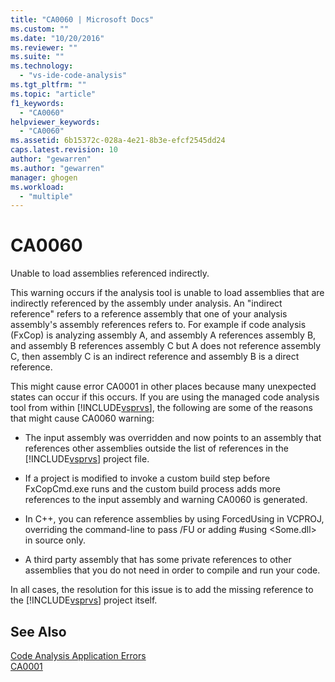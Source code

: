 ```yaml
---
title: "CA0060 | Microsoft Docs"
ms.custom: ""
ms.date: "10/20/2016"
ms.reviewer: ""
ms.suite: ""
ms.technology: 
  - "vs-ide-code-analysis"
ms.tgt_pltfrm: ""
ms.topic: "article"
f1_keywords: 
  - "CA0060"
helpviewer_keywords: 
  - "CA0060"
ms.assetid: 6b15372c-028a-4e21-8b3e-efcf2545dd24
caps.latest.revision: 10
author: "gewarren"
ms.author: "gewarren"
manager: ghogen
ms.workload: 
  - "multiple"
---
```

# CA0060
Unable to load assemblies referenced indirectly.  
  
 This warning occurs if the analysis tool is unable to load assemblies that are indirectly referenced by the assembly under analysis. An "indirect reference" refers to a reference assembly that one of your analysis assembly's assembly references refers to. For example if code analysis (FxCop) is analyzing assembly A, and assembly A references assembly B, and assembly B references assembly C but A does not reference assembly C, then assembly C is an indirect reference and assembly B is a direct reference.  
  
 This might cause error CA0001 in other places because many unexpected states can occur if this occurs. If you are using the managed code analysis tool from within [!INCLUDE[vsprvs](../code-quality/includes/vsprvs_md.md)], the following are some of the reasons that might cause CA0060 warning:  
  
-   The input assembly was overridden and now points to an assembly that references other assemblies outside the list of references in the [!INCLUDE[vsprvs](../code-quality/includes/vsprvs_md.md)] project file.  
  
-   If a project is modified to invoke a custom build step before FxCopCmd.exe runs and the custom build process adds more references to the input assembly and warning CA0060 is generated.  
  
-   In C++, you can reference assemblies by using ForcedUsing in VCPROJ, overriding the command-line to pass /FU or adding #using \<Some.dll> in source only.  
  
-   A third party assembly that has some private references to other assemblies that you do not need in order to compile and run your code.  
  
 In all cases, the resolution for this issue is to add the missing reference to the [!INCLUDE[vsprvs](../code-quality/includes/vsprvs_md.md)] project itself.  
  
## See Also  
 [Code Analysis Application Errors](../code-quality/code-analysis-application-errors.md)   
 [CA0001](ca0001.md)   
